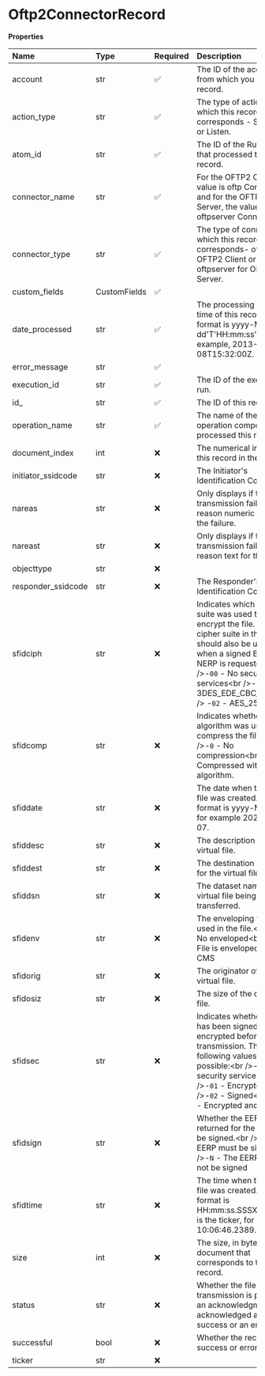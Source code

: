 # Oftp2ConnectorRecord

**Properties**

| Name               | Type         | Required | Description                                                                                                                                                                                                                                                     |
| :----------------- | :----------- | :------- | :-------------------------------------------------------------------------------------------------------------------------------------------------------------------------------------------------------------------------------------------------------------- |
| account            | str          | ✅       | The ID of the account from which you ran this record.                                                                                                                                                                                                           |
| action_type        | str          | ✅       | The type of action with which this record corresponds - Send, Get or Listen.                                                                                                                                                                                    |
| atom_id            | str          | ✅       | The ID of the Runtime that processed this record.                                                                                                                                                                                                               |
| connector_name     | str          | ✅       | For the OFTP2 Client, the value is oftp Connector and for the OFTP2 Server, the value is oftpserver Connector.                                                                                                                                                  |
| connector_type     | str          | ✅       | The type of connector to which this record corresponds- oftp for OFTP2 Client or oftpserver for OFTP2 Server.                                                                                                                                                   |
| custom_fields      | CustomFields | ✅       |                                                                                                                                                                                                                                                                 |
| date_processed     | str          | ✅       | The processing date and time of this record. The format is yyyy-MM-dd'T'HH:mm:ss'Z', for example, 2013-08-08T15:32:00Z.                                                                                                                                         |
| error_message      | str          | ✅       |                                                                                                                                                                                                                                                                 |
| execution_id       | str          | ✅       | The ID of the execution run.                                                                                                                                                                                                                                    |
| id\_               | str          | ✅       | The ID of this record.                                                                                                                                                                                                                                          |
| operation_name     | str          | ✅       | The name of the operation component that processed this record.                                                                                                                                                                                                 |
| document_index     | int          | ❌       | The numerical index of this record in the run.                                                                                                                                                                                                                  |
| initiator_ssidcode | str          | ❌       | The Initiator's Identification Code.                                                                                                                                                                                                                            |
| nareas             | str          | ❌       | Only displays if the transmission failed. The reason numeric code for the failure.                                                                                                                                                                              |
| nareast            | str          | ❌       | Only displays if the transmission failed. The reason text for the failure.                                                                                                                                                                                      |
| objecttype         | str          | ❌       |                                                                                                                                                                                                                                                                 |
| responder_ssidcode | str          | ❌       | The Responder's Identification Code.                                                                                                                                                                                                                            |
| sfidciph           | str          | ❌       | Indicates which cipher suite was used to sign or encrypt the file. The cipher suite in this value should also be used when a signed EERP or NERP is requested.\<br /\>-`00` - No security services\<br /\>-`01` - 3DES_EDE_CBC_3KEY\<br /\> -`02` - AES_256_CBC |
| sfidcomp           | str          | ❌       | Indicates whether an algorithm was used to compress the file.\<br /\>-`0` - No compression\<br /\>-`1` - Compressed with an algorithm.                                                                                                                          |
| sfiddate           | str          | ❌       | The date when the virtual file was created. The format is yyyy-MM-dd, for example 2023-06-07.                                                                                                                                                                   |
| sfiddesc           | str          | ❌       | The description of the virtual file.                                                                                                                                                                                                                            |
| sfiddest           | str          | ❌       | The destination Odette ID for the virtual file.                                                                                                                                                                                                                 |
| sfiddsn            | str          | ❌       | The dataset name of the virtual file being transferred.                                                                                                                                                                                                         |
| sfidenv            | str          | ❌       | The enveloping format used in the file.\<br /\>-`0` - No enveloped\<br /\>-`1` - File is enveloped using CMS                                                                                                                                                    |
| sfidorig           | str          | ❌       | The originator of the virtual file.                                                                                                                                                                                                                             |
| sfidosiz           | str          | ❌       | The size of the original file.                                                                                                                                                                                                                                  |
| sfidsec            | str          | ❌       | Indicates whether the file has been signed or encrypted before transmission. The following values are possible:\<br /\>-`00` - No security services\<br /\>-`01` - Encrypted\<br /\>-`02` - Signed\<br /\>-`03` - Encrypted and signed                          |
| sfidsign           | str          | ❌       | Whether the EERP returned for the file must be signed.\<br /\>-`Y` - the EERP must be signed\<br /\>-`N` - The EERP must not be signed                                                                                                                          |
| sfidtime           | str          | ❌       | The time when the virtual file was created. The format is HH:mm:ss.SSSX, where X is the ticker, for example 10:06:46.2389.                                                                                                                                      |
| size               | int          | ❌       | The size, in bytes, of the document that corresponds to this record.                                                                                                                                                                                            |
| status             | str          | ❌       | Whether the file transmission is pending an acknowledgment, acknowledged as a success or an error.                                                                                                                                                              |
| successful         | bool         | ❌       | Whether the record is a success or error.                                                                                                                                                                                                                       |
| ticker             | str          | ❌       |                                                                                                                                                                                                                                                                 |

